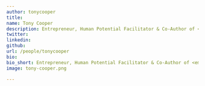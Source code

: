 ```yaml
---
author: tonycooper
title: 
name: Tony Cooper
description: Entrepreneur, Human Potential Facilitator & Co-Author of <em>Diamond Goldfish</em>
twitter: 
linkedin: 
github: 
url: /people/tonycooper
bio: 
bio_short: Entrepreneur, Human Potential Facilitator & Co-Author of <em>Diamond Goldfish</em>
image: tony-cooper.png

---
```


